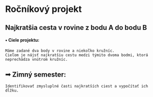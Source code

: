 # Ročníkový projekt
## Najkratšia cesta v rovine z bodu A do bodu B

#### • Ciele projektu: 
    Máme zadané dva body v rovine a niekoľko kružníc.
    Cieľom je nájsť najkratšiu cestu medzi týmito dvoma bodmi, ktorá neprechádza vnútrom kružníc.
## ➟ Zimný semester:
    Identifikovať zmysluplné časti najkratších ciest a vypočítať ich dĺžku.
